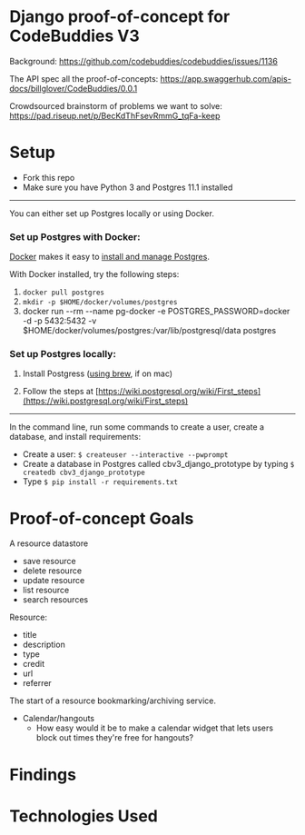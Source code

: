 # Django proof-of-concept for CodeBuddies V3

Background: https://github.com/codebuddies/codebuddies/issues/1136

The API spec all the proof-of-concepts: https://app.swaggerhub.com/apis-docs/billglover/CodeBuddies/0.0.1

Crowdsourced brainstorm of problems we want to solve: https://pad.riseup.net/p/BecKdThFsevRmmG_tqFa-keep

# Setup

- Fork this repo
- Make sure you have Python 3 and Postgres 11.1 installed

---

You can either set up Postgres locally or using Docker.

### Set up Postgres with Docker:

[Docker](https://www.docker.com/) makes it easy to [install and manage Postgres](https://hackernoon.com/dont-install-postgres-docker-pull-postgres-bee20e200198).

With Docker installed, try the following steps:

1. `docker pull postgres`
2. `mkdir -p $HOME/docker/volumes/postgres`
3. docker run --rm   --name pg-docker -e POSTGRES_PASSWORD=docker -d -p 5432:5432 -v $HOME/docker/volumes/postgres:/var/lib/postgresql/data  postgres

### Set up Postgres locally:

1. Install Postgress ([using brew](https://gist.github.com/ibraheem4/ce5ccd3e4d7a65589ce84f2a3b7c23a3), if on mac)

2. Follow the steps at [https://wiki.postgresql.org/wiki/First_steps](https://wiki.postgresql.org/wiki/First_steps)

---

In the command line, run some commands to create a user, create a database, and install requirements:

- Create a user: `$ createuser --interactive --pwprompt`
- Create a database in Postgres called cbv3_django_prototype by typing `$ createdb cbv3_django_prototype`
- Type `$ pip install -r requirements.txt`

# Proof-of-concept Goals

A resource datastore

- save resource
- delete resource
- update resource
- list resource
- search resources

Resource:

- title
- description
- type
- credit
- url
- referrer

The start of a resource bookmarking/archiving service.

- Calendar/hangouts
  - How easy would it be to make a calendar widget that lets users block out times they're free for hangouts?

# Findings

# Technologies Used

